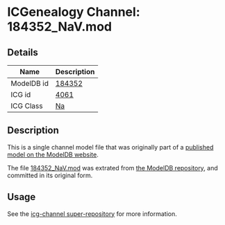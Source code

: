 # ICGenealogy Channel: 184352\_NaV.mod

## Details

Name | Description
---- | -----------
ModelDB id | [184352](http://senselab.med.yale.edu/ModelDB/ShowModel.cshtml?model=184352)
ICG id | [4061](http://icg.neurotheory.ox.ac.uk/channels/2/4061)
ICG Class | [Na](http://icg.neurotheory.ox.ac.uk/channels/2)

## Description

This is a single channel model file that was originally part of a [published model on the ModelDB website](http://senselab.med.yale.edu/mModelDB/ShowModel.cshtml?model=184352).

The file [184352\_NaV.mod](184352_NaV.mod) was extrated from [the ModelDB repository](http://senselab.med.yale.edu/ModelDB/ShowModel.cshtml?model=184352), and committed in its original form.

## Usage

See the [icg-channel super-repository](https://github.com/icgenealogy/icg-channels) for more information.